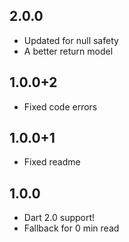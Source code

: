 ## 2.0.0

* Updated for null safety
* A better return model

## 1.0.0+2

* Fixed code errors

## 1.0.0+1

* Fixed readme

## 1.0.0

* Dart 2.0 support!
* Fallback for 0 min read